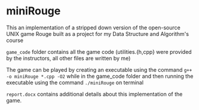 # miniRouge

This an implementation of a stripped down version of the open-source UNIX game Rouge built as a project for my Data Structure and Algorithm's course

`game_code` folder contains all the game code (utilities.{h,cpp} were provided by the instructors, all other files are written by me) 

The game can be played by creating an executable using the command `g++ -o miniRouge *.cpp -O2` while in the game_code folder and then running the executable using the command `./miniRouge` on terminal 

`report.docx` contains additional details about this implementation of the game. 
